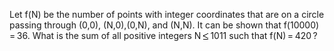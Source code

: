   Let f(N) be the number of points with integer coordinates that are on a circle passing through (0,0), (N,0),(0,N), and (N,N).  It can be shown that f(10000)&thinsp;=&thinsp;36.    What is the sum of all positive integers N&thinsp;<img src='images/symbol_le.gif' width='10' height='12' alt='&le;' border='0' style='vertical-align:middle;' />&thinsp;1011 such that f(N)&thinsp;=&thinsp;420&thinsp;?  